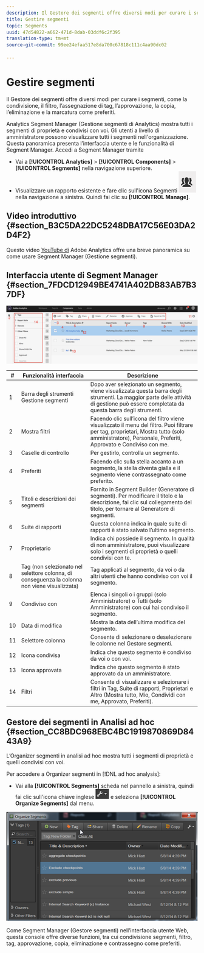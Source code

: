 ```yaml
---
description: Il Gestore dei segmenti offre diversi modi per curare i segmenti, come la condivisione, il filtro, l’assegnazione di tag, l’approvazione, la copia, l’eliminazione e la marcatura come preferiti.
title: Gestire segmenti
topic: Segments
uuid: 47d54822-a662-471d-8dab-03ddf6c2f395
translation-type: tm+mt
source-git-commit: 99ee24efaa517e8da700c67818c111c4aa90dc02

---
```



# Gestire segmenti

Il Gestore dei segmenti offre diversi modi per curare i segmenti, come la condivisione, il filtro, l’assegnazione di tag, l’approvazione, la copia, l’eliminazione e la marcatura come preferiti.

Analytics Segment Manager (Gestione segmenti di Analytics) mostra tutti i segmenti di proprietà e condivisi con voi. Gli utenti a livello di amministratore possono visualizzare tutti i segmenti nell'organizzazione. Questa panoramica presenta l’interfaccia utente e le funzionalità di Segment Manager. Accedi a Segment Manager tramite

* Vai a **[!UICONTROL Analytics]** &gt; **[!UICONTROL Components]** &gt; **[!UICONTROL Segments]** nella navigazione superiore.
* Visualizzare un rapporto esistente e fare clic sull'icona Segmenti ![](assets/segment_icon.png) nella navigazione a sinistra. Quindi fai clic su **[!UICONTROL Manage]**.

## Video introduttivo {#section_B3C5DA22DC5248DBA17C56E03DA2D4F2}

Questo video [YouTube di](https://www.youtube.com/watch?v=CdfOq98PTrg&index=6&list=PL2tCx83mn7GtHqZicFTa--aE6d02BvvTd) Adobe Analytics offre una breve panoramica su come usare Segment Manager (Gestione segmenti).

## Interfaccia utente di Segment Manager {#section_7FDCD12949BE4741A402DB83AB7B37DF}

![](assets/segment_manager_ui.png)

| # | Funzionalità interfaccia | Descrizione |
|---|---|---|
| 1 | Barra degli strumenti Gestione segmenti | Dopo aver selezionato un segmento, viene visualizzata questa barra degli strumenti. La maggior parte delle attività di gestione può essere completata da questa barra degli strumenti. |
| 2 | Mostra filtri | Facendo clic sull’icona del filtro viene visualizzato il menu del filtro. Puoi filtrare per tag, proprietari, Mostra tutto (solo amministratore), Personale, Preferiti, Approvato e Condiviso con me. |
| 3 | Caselle di controllo | Per gestirlo, controlla un segmento. |
| 4 | Preferiti | Facendo clic sulla stella accanto a un segmento, la stella diventa gialla e il segmento viene contrassegnato come preferito. |
| 5 | Titoli e descrizioni dei segmenti | Fornito in Segment Builder (Generatore di segmenti). Per modificare il titolo e la descrizione, fai clic sul collegamento del titolo, per tornare al Generatore di segmenti. |
| 6 | Suite di rapporti | Questa colonna indica in quale suite di rapporti è stato salvato l’ultimo segmento. |
| 7 | Proprietario | Indica chi possiede il segmento. In qualità di non amministratore, puoi visualizzare solo i segmenti di proprietà o quelli condivisi con te. |
| 8 | Tag (non selezionato nel selettore colonna, di conseguenza la colonna non viene visualizzata) | Tag applicati al segmento, da voi o da altri utenti che hanno condiviso con voi il segmento. |
| 9 | Condiviso con | Elenca i singoli o i gruppi (solo Amministratore) o Tutti (solo Amministratore) con cui hai condiviso il segmento. |
| 10 | Data di modifica | Mostra la data dell’ultima modifica del segmento. |
| 11 | Selettore colonna | Consente di selezionare o deselezionare le colonne nel Gestore segmenti. |
| 12 | Icona condivisa | Indica che questo segmento è condiviso da voi o con voi. |
| 13 | Icona approvata | Indica che questo segmento è stato approvato da un amministratore. |
| 14 | Filtri | Consente di visualizzare e selezionare i filtri in Tag, Suite di rapporti, Proprietari e Altro (Mostra tutto, Mio, Condividi con me, Approvato, Preferiti). |

## Gestore dei segmenti in Analisi ad hoc {#section_CC8BDC968EBC4BC1919870869D8443A9}

L’Organizer segmenti in analisi ad hoc mostra tutti i segmenti di proprietà e quelli condivisi con voi.

Per accedere a Organizer segmenti in [!DNL ad hoc analysis]:

* Vai alla **[!UICONTROL Segments]** scheda nel pannello a sinistra, quindi fai clic sull'icona chiave inglese ![](assets/wrench_icon.png) e seleziona **[!UICONTROL Organize Segments]** dal menu.

![](assets/ad_hoc_organize_segments.png)

Come Segment Manager (Gestore segmenti) nell’interfaccia utente Web, questa console offre diverse funzioni, tra cui condivisione segmenti, filtro, tag, approvazione, copia, eliminazione e contrassegno come preferiti.
